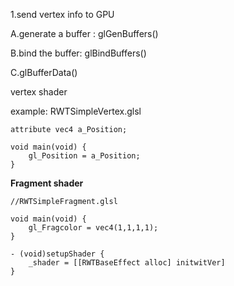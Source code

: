 1.send vertex info to GPU

A.generate a buffer : glGenBuffers()

B.bind the buffer: glBindBuffers()

C.glBufferData()

vertex shader

example: RWTSimpleVertex.glsl

```
attribute vec4 a_Position;

void main(void) {
    gl_Position = a_Position;
}
```



**Fragment shader**

```
//RWTSimpleFragment.glsl

void main(void) {
    gl_Fragcolor = vec4(1,1,1,1);
}
```



```
- (void)setupShader {
    _shader = [[RWTBaseEffect alloc] initwitVer]
}
```

